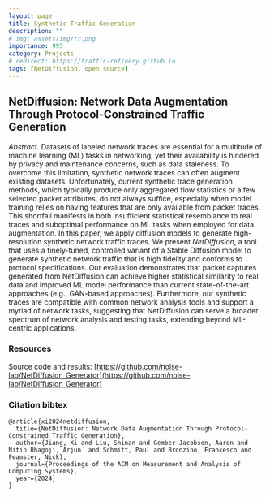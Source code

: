 ```yaml
---
layout: page
title: Synthetic Traffic Generation
description: ""
# img: assets/img/tr.png
importance: 995
category: Projects
# redirect: https://traffic-refinery.github.io
tags: [NetDiffusion, open source]
---
```


## NetDiffusion: Network Data Augmentation Through Protocol-Constrained Traffic Generation

*Abstract.* Datasets of labeled network traces are essential for a multitude of machine
	learning (ML) tasks in networking, yet their availability is hindered by
	privacy and maintenance concerns, such as data staleness. To
	overcome this limitation, synthetic network traces can often augment
	existing datasets. Unfortunately, current synthetic trace generation methods,
	which typically produce only aggregated flow statistics or a few selected packet
	attributes, do not always suffice, especially when model training relies
    on having features that are only available from packet traces. This shortfall
	manifests in both insufficient statistical resemblance to real traces and
	suboptimal performance on ML tasks when employed for data augmentation.
	In this paper, we apply
	diffusion models to generate high-resolution 
	synthetic network traffic traces. We present *NetDiffusion*,
	a tool that uses a finely-tuned, controlled variant of a Stable Diffusion
	model to generate synthetic network traffic that is high fidelity and
    conforms to protocol specifications.
	Our evaluation demonstrates that 
	packet captures generated from NetDiffusion can achieve higher statistical similarity to real
	data and improved ML model performance than current
    state-of-the-art approaches (e.g., GAN-based approaches). Furthermore,
	our synthetic traces are compatible with
	common network analysis tools
	and support a myriad of network tasks,
	suggesting that NetDiffusion can serve a broader spectrum of network analysis and testing tasks, extending beyond ML-centric applications.

### Resources
Source code and results: [https://github.com/noise-lab/NetDiffusion_Generator](https://github.com/noise-lab/NetDiffusion_Generator)

### Citation bibtex
```
@article{xi2024netdiffusion,
  title={NetDiffusion: Network Data Augmentation Through Protocol-Constrained Traffic Generation},
  author={Jiang, Xi and Liu, Shinan and Gember-Jacobson, Aaron and Nitin Bhagoji, Arjun  and Schmitt, Paul and Bronzino, Francesco and Feamster, Nick},
  journal={Proceedings of the ACM on Measurement and Analysis of Computing Systems},
  year={2024}
}
```